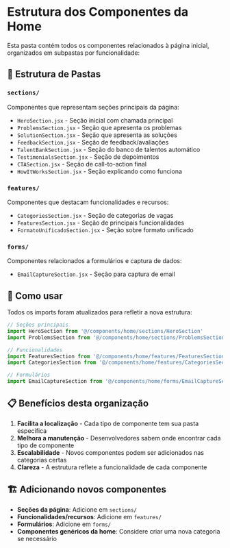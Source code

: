 # Estrutura dos Componentes da Home

Esta pasta contém todos os componentes relacionados à página inicial, organizados em subpastas por funcionalidade:

## 📁 Estrutura de Pastas

### `sections/`
Componentes que representam seções principais da página:
- `HeroSection.jsx` - Seção inicial com chamada principal
- `ProblemsSection.jsx` - Seção que apresenta os problemas
- `SolutionSection.jsx` - Seção que apresenta as soluções
- `FeedbackSection.jsx` - Seção de feedback/avaliações
- `TalentBankSection.jsx` - Seção do banco de talentos automático
- `TestimonialsSection.jsx` - Seção de depoimentos
- `CTASection.jsx` - Seção de call-to-action final
- `HowItWorksSection.jsx` - Seção explicando como funciona

### `features/`
Componentes que destacam funcionalidades e recursos:
- `CategoriesSection.jsx` - Seção de categorias de vagas
- `FeaturesSection.jsx` - Seção de principais funcionalidades
- `FormatoUnificadoSection.jsx` - Seção sobre formato unificado

### `forms/`
Componentes relacionados a formulários e captura de dados:
- `EmailCaptureSection.jsx` - Seção para captura de email

## 🔧 Como usar

Todos os imports foram atualizados para refletir a nova estrutura:

```jsx
// Seções principais
import HeroSection from '@/components/home/sections/HeroSection'
import ProblemsSection from '@/components/home/sections/ProblemsSection'

// Funcionalidades
import FeaturesSection from '@/components/home/features/FeaturesSection'
import CategoriesSection from '@/components/home/features/CategoriesSection'

// Formulários
import EmailCaptureSection from '@/components/home/forms/EmailCaptureSection'
```

## 📋 Benefícios desta organização

1. **Facilita a localização** - Cada tipo de componente tem sua pasta específica
2. **Melhora a manutenção** - Desenvolvedores sabem onde encontrar cada tipo de componente
3. **Escalabilidade** - Novos componentes podem ser adicionados nas categorias certas
4. **Clareza** - A estrutura reflete a funcionalidade de cada componente

## 🏗️ Adicionando novos componentes

- **Seções da página**: Adicione em `sections/`
- **Funcionalidades/recursos**: Adicione em `features/`
- **Formulários**: Adicione em `forms/`
- **Componentes genéricos da home**: Considere criar uma nova categoria se necessário